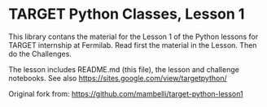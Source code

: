 # TARGET Python Classes, Lesson 1

This library contans the material for the Lesson 1 of the Python lessons for TARGET internship at Fermilab.
Read first the material in the Lesson.
Then do the Challenges.

The lesson includes README.md (this file), the lesson and challenge notebooks.
See also https://sites.google.com/view/targetpython/

Original fork from: https://github.com/mambelli/target-python-lesson1
